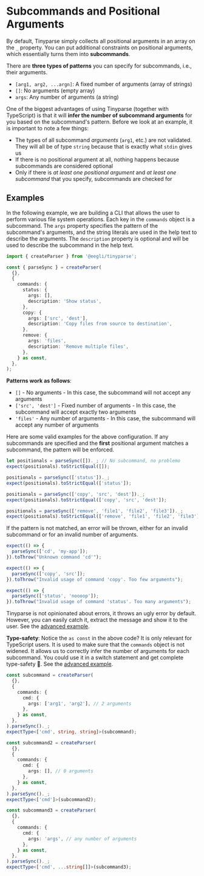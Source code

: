 # Subcommands and Positional Arguments

By default, Tinyparse simply collects all positional arguments in an array on the `_` property. You can put additional constraints on positional arguments, which essentially turns them into **subcommands**.

There are **three types of patterns** you can specify for subcommands, i.e., their arguments.

- `[arg1, arg2, ...argn]`: A fixed number of arguments (array of strings)
- `[]`: No arguments (empty array)
- `args`: Any number of arguments (a string)

One of the biggest advantages of using Tinyparse (together with TypeScript) is that it will **infer the number of subcommand arguments** for you based on the subcommand's pattern. Before we look at an example, it is important to note a few things:

- The types of all subcommand _arguments_ (`arg1`, etc.) are not validated. They will all be of type `string` because that is exactly what `stdin` gives us
- If there is no positional argument at all, nothing happens because subcommands are considered optional
- Only if there is _at least one positional argument_ and _at least one subcommand_ that you specify, subcommands are checked for

## Examples

In the following example, we are building a CLI that allows the user to perform various file system operations. Each key in the `commands` object is a subcommand. The `args` property specifies the pattern of the subcommand's arguments, and the string literals are used in the help text to describe the arguments. The `description` property is optional and will be used to describe the subcommand in the help text.

<!-- doctest: cli arguments, command arguments advanced -->

```ts
import { createParser } from '@eegli/tinyparse';

const { parseSync } = createParser(
  {},
  {
    commands: {
      status: {
        args: [],
        description: 'Show status',
      },
      copy: {
        args: ['src', 'dest'],
        description: 'Copy files from source to destination',
      },
      remove: {
        args: 'files',
        description: 'Remove multiple files',
      },
    } as const,
  },
);
```

**Patterns work as follows**:

- `[]` - No arguments - In this case, the subcommand will not accept any arguments
- `['src', 'dest']` - Fixed number of arguments - In this case, the subcommand will accept exactly two arguments
- `'files'` - Any number of arguments - In this case, the subcommand will accept any number of arguments

Here are some valid examples for the above configuration. If any subcommands are specified and the **first** positional argument matches a subcommand, the pattern will be enforced.

```ts
let positionals = parseSync([])._; // No subcommand, no problemo
expect(positionals).toStrictEqual([]);

positionals = parseSync(['status'])._;
expect(positionals).toStrictEqual(['status']);

positionals = parseSync(['copy', 'src', 'dest'])._;
expect(positionals).toStrictEqual(['copy', 'src', 'dest']);

positionals = parseSync(['remove', 'file1', 'file2', 'file3'])._;
expect(positionals).toStrictEqual(['remove', 'file1', 'file2', 'file3']);
```

If the pattern is not matched, an error will be thrown, either for an invalid subcommand or for an invalid number of arguments.

```ts
expect(() => {
  parseSync(['cd', 'my-app']);
}).toThrow("Unknown command 'cd'");

expect(() => {
  parseSync(['copy', 'src']);
}).toThrow("Invalid usage of command 'copy'. Too few arguments");

expect(() => {
  parseSync(['status', 'noooop']);
}).toThrow("Invalid usage of command 'status'. Too many arguments");
```

Tinyparse is not opinionated about errors, it throws an ugly error by default. However, you can easily catch it, extract the message and show it to the user. See the [advanced example](/examples.md).

**Type-safety**: Notice the `as const` in the above code? It is only relevant for TypeScript users. It is used to make sure that the `commands` object is not widened. It allows us to correctly infer the number of arguments for each subcommand. You could use it in a switch statement and get complete type-safety 🥰. See the [advanced example](/examples.md).

```ts
const subcommand = createParser(
  {},
  {
    commands: {
      cmd: {
        args: ['arg1', 'arg2'], // 2 arguments
      },
    } as const,
  },
).parseSync()._;
expectType<['cmd', string, string]>(subcommand);

const subcommand2 = createParser(
  {},
  {
    commands: {
      cmd: {
        args: [], // 0 arguments
      },
    } as const,
  },
).parseSync()._;
expectType<['cmd']>(subcommand2);

const subcommand3 = createParser(
  {},
  {
    commands: {
      cmd: {
        args: 'args', // any number of arguments
      },
    } as const,
  },
).parseSync()._;
expectType<['cmd', ...string[]]>(subcommand3);
```
